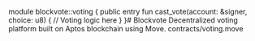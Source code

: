module blockvote::voting {
    public entry fun cast_vote(account: &signer, choice: u8) {
        // Voting logic here
    }
}# Blockvote
Decentralized voting platform built on Aptos blockchain using Move.
contracts/voting.move
